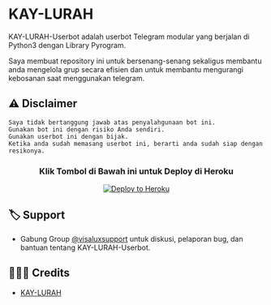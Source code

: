 # KAY-LURAH

KAY-LURAH-Userbot adalah userbot Telegram modular yang berjalan di Python3 dengan Library Pyrogram.

Saya membuat repository ini untuk bersenang-senang sekaligus membantu anda mengelola grup secara efisien dan untuk membantu mengurangi kebosanan saat menggunakan telegram.

## ⚠️ Disclaimer

```
Saya tidak bertanggung jawab atas penyalahgunaan bot ini.
Gunakan bot ini dengan risiko Anda sendiri.
Gunakan userbot ini dengan bijak.
Ketika anda sudah memasang userbot ini, berarti anda sudah siap dengan resikonya.
```

<h3 align="center">Klik Tombol di Bawah ini untuk Deploy di Heroku</h3>
<p align="center"><a href="https://github.com/LURBOT/LURAHBOT"><img src="https://www.herokucdn.com/deploy/button.png" alt="Deploy to Heroku" target="_blank"/></a></p>

## 🏷 Support
 
- Gabung Group [@visaluxsupport](https://t.me/visaluxsupport) untuk diskusi, pelaporan bug, dan bantuan tentang KAY-LURAH-Userbot.

## 👨🏻‍💻 Credits
-  [KAY-LURAH](https://github.com/LURBOT)

